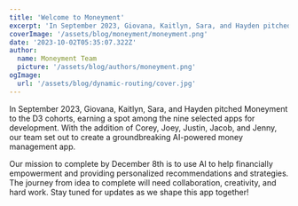 ```yaml
---
title: 'Welcome to Moneyment'
excerpt: 'In September 2023, Giovana, Kaitlyn, Sara, and Hayden pitched Moneyment to the D3 cohorts, earning a spot among the nine selected apps...'
coverImage: '/assets/blog/moneyment/moneyment.png'
date: '2023-10-02T05:35:07.322Z'
author:
  name: Moneyment Team
  picture: '/assets/blog/authors/moneyment.png'
ogImage:
  url: '/assets/blog/dynamic-routing/cover.jpg'
---
```


In September 2023, Giovana, Kaitlyn, Sara, and Hayden pitched Moneyment to the D3 cohorts, earning a spot among the nine selected apps for development. With the addition of Corey, Joey, Justin, Jacob, and Jenny, our team set out to create a groundbreaking AI-powered money management app.

Our mission to complete by December 8th is to use AI to help financially empowerment and providing personalized recommendations and strategies. The journey from idea to complete will need collaboration, creativity, and hard work.  Stay tuned for updates as we shape this app together!






